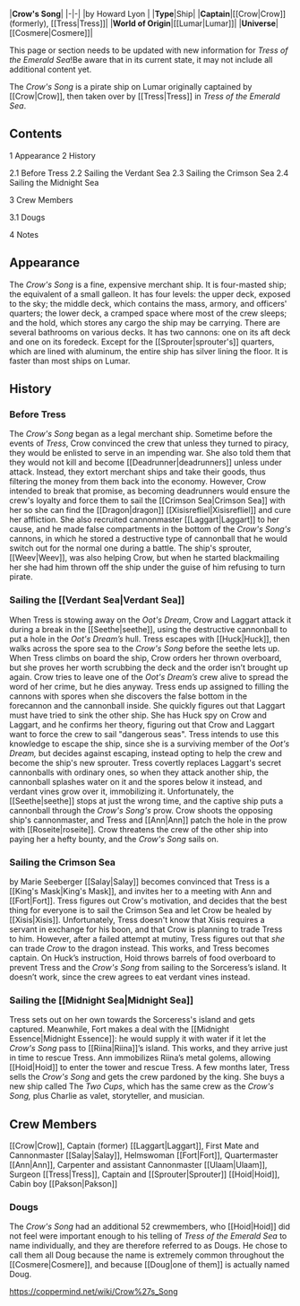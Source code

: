 

|**Crow's Song**|
|-|-|
|by  Howard Lyon |
|**Type**|Ship|
|**Captain**|[[Crow\|Crow]] (formerly), [[Tress\|Tress]]|
|**World of Origin**|[[Lumar\|Lumar]]|
|**Universe**|[[Cosmere\|Cosmere]]|

This page or section needs to be updated with new information for *Tress of the Emerald Sea*!Be aware that in its current state, it may not include all additional content yet.

The *Crow's Song* is a pirate ship on Lumar originally captained by [[Crow\|Crow]], then taken over by [[Tress\|Tress]] in *Tress of the Emerald Sea*.

## Contents

1 Appearance
2 History

2.1 Before Tress
2.2 Sailing the Verdant Sea
2.3 Sailing the Crimson Sea
2.4 Sailing the Midnight Sea


3 Crew Members

3.1 Dougs


4 Notes


## Appearance
The *Crow's Song* is a fine, expensive merchant ship. It is four-masted ship; the equivalent of a small galleon. It has four levels: the upper deck, exposed to the sky; the middle deck, which contains the mass, armory, and officers' quarters; the lower deck, a cramped space where most of the crew sleeps; and the hold, which stores any cargo the ship may be carrying. There are several bathrooms on various decks. It has two cannons: one on its aft deck and one on its foredeck. Except for the [[Sprouter\|sprouter's]] quarters, which are lined with aluminum, the entire ship has silver lining the floor. It is faster than most ships on Lumar. 

## History
### Before Tress
The *Crow's Song* began as a legal merchant ship. Sometime before the events of *Tress*, Crow convinced the crew that unless they turned to piracy, they would be enlisted to serve in an impending war. She also told them that they would not kill and become [[Deadrunner\|deadrunners]] unless under attack. Instead, they extort merchant ships and take their goods, thus filtering the money from them back into the economy. However, Crow intended to break that promise, as becoming deadrunners would ensure the crew's loyalty and force them to sail the [[Crimson Sea\|Crimson Sea]] with her so she can find the [[Dragon\|dragon]] [[Xisisrefliel\|Xisisrefliel]] and cure her affliction. She also recruited cannonmaster [[Laggart\|Laggart]] to her cause, and he made false compartments in the bottom of the *Crow's Song's* cannons, in which he stored a destructive type of cannonball that he would switch out for the normal one during a battle. The ship's sprouter, [[Weev\|Weev]], was also helping Crow, but when he started blackmailing her she had him thrown off the ship under the guise of him refusing to turn pirate.

### Sailing the [[Verdant Sea\|Verdant Sea]]
When Tress is stowing away on the *Oot's Dream*, Crow and Laggart attack it during a break in the [[Seethe\|seethe]], using the destructive cannonball to put a hole in the *Oot's Dream’s* hull. Tress escapes with [[Huck\|Huck]], then walks across the spore sea to the *Crow's Song* before the seethe lets up. When Tress climbs on board the ship, Crow orders her thrown overboard, but she proves her worth scrubbing the deck and the order isn’t brought up again. Crow tries to leave one of the *Oot's Dream’s* crew alive to spread the word of her crime, but he dies anyway.
Tress ends up assigned to filling the cannons with spores when she discovers the false bottom in the forecannon and the cannonball inside. She quickly figures out that Laggart must have tried to sink the other ship. She has Huck spy on Crow and Laggart, and he confirms her theory, figuring out that Crow and Laggart want to force the crew to sail "dangerous seas". Tress intends to use this knowledge to escape the ship, since she is a surviving member of the *Oot's Dream,* but decides against escaping, instead opting to help the crew and become the ship's new sprouter.
Tress covertly replaces Laggart's secret cannonballs with ordinary ones, so when they attack another ship, the cannonball splashes water on it and the spores below it instead, and verdant vines grow over it, immobilizing it. Unfortunately, the [[Seethe\|seethe]] stops at just the wrong time, and the captive ship puts a cannonball through the *Crow's Song's* prow. Crow shoots the opposing ship's cannonmaster, and Tress and [[Ann\|Ann]] patch the hole in the prow with [[Roseite\|roseite]]. Crow threatens the crew of the other ship into paying her a hefty bounty, and the *Crow's Song* sails on.

### Sailing the Crimson Sea
 by  Marie Seeberger 
[[Salay\|Salay]] becomes convinced that Tress is a [[King's Mask\|King's Mask]], and invites her to a meeting with Ann and [[Fort\|Fort]]. Tress figures out Crow's motivation, and decides that the best thing for everyone is to sail the Crimson Sea and let Crow be healed by [[Xisis\|Xisis]]. Unfortunately, Tress doesn't know that Xisis requires a servant in exchange for his boon, and that Crow is planning to trade Tress to him. However, after a failed attempt at mutiny, Tress figures out that *she* can trade *Crow* to the dragon instead. This works, and Tress becomes captain.
On Huck’s instruction, Hoid throws barrels of food overboard to prevent Tress and the *Crow's Song* from sailing to the Sorceress’s island. It doesn’t work, since the crew agrees to eat verdant vines instead.

### Sailing the [[Midnight Sea\|Midnight Sea]]
Tress sets out on her own towards the Sorceress's island and gets captured. Meanwhile, Fort makes a deal with the [[Midnight Essence\|Midnight Essence]]: he would supply it with water if it let the *Crow's Song* pass to [[Riina\|Riina]]’s island. This works, and they arrive just in time to rescue Tress. Ann immobilizes Riina’s metal golems, allowing [[Hoid\|Hoid]] to enter the tower and rescue Tress. 
A few months later, Tress sells the *Crow's Song* and gets the crew pardoned by the king. She buys a new ship called The *Two Cups*, which has the same crew as the *Crow's Song,* plus Charlie as valet, storyteller, and musician.

## Crew Members

[[Crow\|Crow]], Captain (former)
[[Laggart\|Laggart]], First Mate and Cannonmaster
[[Salay\|Salay]], Helmswoman
[[Fort\|Fort]], Quartermaster
[[Ann\|Ann]], Carpenter and assistant Cannonmaster
[[Ulaam\|Ulaam]], Surgeon
[[Tress\|Tress]], Captain and [[Sprouter\|Sprouter]]
[[Hoid\|Hoid]], Cabin boy
[[Pakson\|Pakson]]

### Dougs
The *Crow's Song* had an additional 52 crewmembers, who [[Hoid\|Hoid]] did not feel were important enough to his telling of *Tress of the Emerald Sea* to name individually, and they are therefore referred to as Dougs. He chose to call them all Doug because the name is extremely common throughout the [[Cosmere\|Cosmere]], and because [[Doug\|one of them]] is actually named Doug.



https://coppermind.net/wiki/Crow%27s_Song
